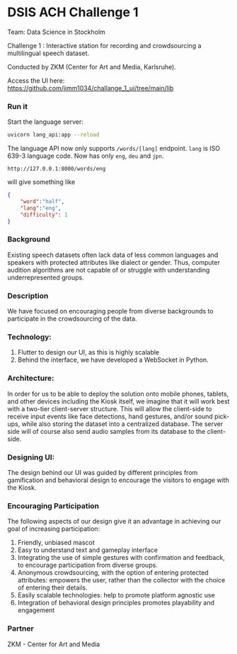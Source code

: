 # DSIS ACH Challenge 1

Team: Data Science in Stockholm

Challenge 1 : Interactive station for recording and crowdsourcing a multilingual speech dataset.

Conducted by ZKM (Center for Art and Media, Karlsruhe).

Access the UI here: https://github.com/jimm1034/challange_1_ui/tree/main/lib 

### Run it

Start the language server:
```sh
uvicorn lang_api:app --reload
```

The language API now only supports `/words/[lang]` endpoint.
`lang` is ISO 639-3 language code. Now has only `eng`, `deu` and `jpn`.
```
http://127.0.0.1:8000/words/eng
```
will give something like
```json
{
    "word":"half",
    "lang":"eng",
    "difficulty": 1
}
```

### Background

Existing speech datasets often lack data of less common languages and speakers with protected attributes like dialect or gender. Thus, computer audition algorithms are not capable of or struggle with understanding underrepresented groups.    

### Description

We have focused on encouraging people from diverse backgrounds to participate in the crowdsourcing of the data.

### Technology:
1. Flutter to design our UI, as this is highly scalable 
2. Behind the interface, we have developed a WebSocket in Python.

### Architecture: 
In order for us to be able to deploy the solution onto mobile phones, tablets, and other devices including the Kiosk itself, we imagine that it will work best with a two-tier client-server structure. 
This will allow the client-side to receive input events like face detections, hand gestures, and/or sound pick-ups, while also storing the dataset into a centralized database. The server side will of course also send audio samples from its database to the client-side. 

### Designing UI:
The design behind our UI was guided by different principles from gamification and behavioral design to encourage the visitors to engage with the Kiosk. 

### Encouraging Participation

The following aspects of our design give it an advantage in achieving our goal of increasing participation:
1. Friendly, unbiased mascot
2. Easy to understand text and gameplay interface
3. Integrating the use of simple gestures with confirmation and feedback, to encourage participation from diverse groups.
4. Anonymous crowdsourcing, with the option of entering protected attributes: empowers the user, rather than the collector with the choice of entering their details.
5. Easily scalable technologies: help to promote platform agnostic use
6. Integration of behavioral design principles promotes playability and engagement


### Partner

ZKM - Center for Art and Media
